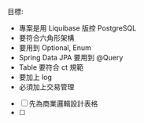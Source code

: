 目標: 
- 專案是用 Liquibase 版控 PostgreSQL
- 要符合六角形架構
- 要用到 Optional, Enum
- Spring Data JPA 要用到 @Query
-  Table 要符合 ct 規範
- 要加上 log
- 必須加上交易管理

- [ ] 先為商業邏輯設計表格
- [ ] 


